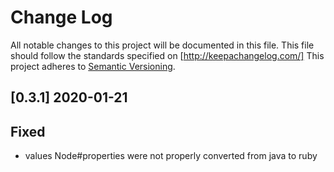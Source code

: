 # Change Log
All notable changes to this project will be documented in this file.
This file should follow the standards specified on [http://keepachangelog.com/]
This project adheres to [Semantic Versioning](http://semver.org/).

## [0.3.1] 2020-01-21

## Fixed

- values Node#properties were not properly converted from java to ruby
